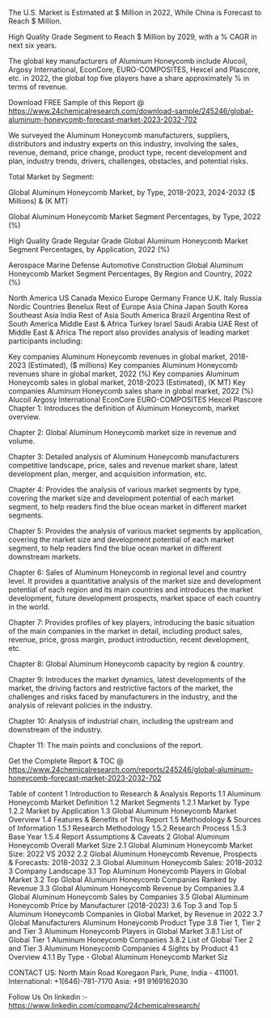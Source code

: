 The U.S. Market is Estimated at $ Million in 2022, While China is Forecast to Reach $ Million.

High Quality Grade Segment to Reach $ Million by 2029, with a % CAGR in next six years.

The global key manufacturers of Aluminum Honeycomb include Alucoil, Argosy International, EconCore, EURO-COMPOSITES, Hexcel and Plascore, etc. in 2022, the global top five players have a share approximately % in terms of revenue.

Download FREE Sample of this Report @ https://www.24chemicalresearch.com/download-sample/245246/global-aluminum-honeycomb-forecast-market-2023-2032-702

We surveyed the Aluminum Honeycomb manufacturers, suppliers, distributors and industry experts on this industry, involving the sales, revenue, demand, price change, product type, recent development and plan, industry trends, drivers, challenges, obstacles, and potential risks.

Total Market by Segment:

Global Aluminum Honeycomb Market, by Type, 2018-2023, 2024-2032 ($ Millions) & (K MT)

Global Aluminum Honeycomb Market Segment Percentages, by Type, 2022 (%)

High Quality Grade
Regular Grade
Global Aluminum Honeycomb Market Segment Percentages, by Application, 2022 (%)

Aerospace
Marine
Defense
Automotive
Construction
Global Aluminum Honeycomb Market Segment Percentages, By Region and Country, 2022 (%)

North America
US
Canada
Mexico
Europe
Germany
France
U.K.
Italy
Russia
Nordic Countries
Benelux
Rest of Europe
Asia
China
Japan
South Korea
Southeast Asia
India
Rest of Asia
South America
Brazil
Argentina
Rest of South America
Middle East & Africa
Turkey
Israel
Saudi Arabia
UAE
Rest of Middle East & Africa
The report also provides analysis of leading market participants including:

Key companies Aluminum Honeycomb revenues in global market, 2018-2023 (Estimated), ($ millions)
Key companies Aluminum Honeycomb revenues share in global market, 2022 (%)
Key companies Aluminum Honeycomb sales in global market, 2018-2023 (Estimated), (K MT)
Key companies Aluminum Honeycomb sales share in global market, 2022 (%)
Alucoil
Argosy International
EconCore
EURO-COMPOSITES
Hexcel
Plascore
Chapter 1: Introduces the definition of Aluminum Honeycomb, market overview.

Chapter 2: Global Aluminum Honeycomb market size in revenue and volume.

Chapter 3: Detailed analysis of Aluminum Honeycomb manufacturers competitive landscape, price, sales and revenue market share, latest development plan, merger, and acquisition information, etc.

Chapter 4: Provides the analysis of various market segments by type, covering the market size and development potential of each market segment, to help readers find the blue ocean market in different market segments.

Chapter 5: Provides the analysis of various market segments by application, covering the market size and development potential of each market segment, to help readers find the blue ocean market in different downstream markets.

Chapter 6: Sales of Aluminum Honeycomb in regional level and country level. It provides a quantitative analysis of the market size and development potential of each region and its main countries and introduces the market development, future development prospects, market space of each country in the world.

Chapter 7: Provides profiles of key players, introducing the basic situation of the main companies in the market in detail, including product sales, revenue, price, gross margin, product introduction, recent development, etc.

Chapter 8: Global Aluminum Honeycomb capacity by region & country.

Chapter 9: Introduces the market dynamics, latest developments of the market, the driving factors and restrictive factors of the market, the challenges and risks faced by manufacturers in the industry, and the analysis of relevant policies in the industry.

Chapter 10: Analysis of industrial chain, including the upstream and downstream of the industry.

Chapter 11: The main points and conclusions of the report.

Get the Complete Report & TOC @ https://www.24chemicalresearch.com/reports/245246/global-aluminum-honeycomb-forecast-market-2023-2032-702

Table of content
1 Introduction to Research & Analysis Reports
1.1 Aluminum Honeycomb Market Definition
1.2 Market Segments
1.2.1 Market by Type
1.2.2 Market by Application
1.3 Global Aluminum Honeycomb Market Overview
1.4 Features & Benefits of This Report
1.5 Methodology & Sources of Information
1.5.1 Research Methodology
1.5.2 Research Process
1.5.3 Base Year
1.5.4 Report Assumptions & Caveats
2 Global Aluminum Honeycomb Overall Market Size
2.1 Global Aluminum Honeycomb Market Size: 2022 VS 2032
2.2 Global Aluminum Honeycomb Revenue, Prospects & Forecasts: 2018-2032
2.3 Global Aluminum Honeycomb Sales: 2018-2032
3 Company Landscape
3.1 Top Aluminum Honeycomb Players in Global Market
3.2 Top Global Aluminum Honeycomb Companies Ranked by Revenue
3.3 Global Aluminum Honeycomb Revenue by Companies
3.4 Global Aluminum Honeycomb Sales by Companies
3.5 Global Aluminum Honeycomb Price by Manufacturer (2018-2023)
3.6 Top 3 and Top 5 Aluminum Honeycomb Companies in Global Market, by Revenue in 2022
3.7 Global Manufacturers Aluminum Honeycomb Product Type
3.8 Tier 1, Tier 2 and Tier 3 Aluminum Honeycomb Players in Global Market
3.8.1 List of Global Tier 1 Aluminum Honeycomb Companies
3.8.2 List of Global Tier 2 and Tier 3 Aluminum Honeycomb Companies
4 Sights by Product
4.1 Overview
4.1.1 By Type - Global Aluminum Honeycomb Market Siz

CONTACT US:
North Main Road Koregaon Park, Pune, India - 411001.
International: +1(646)-781-7170
Asia: +91 9169162030

Follow Us On linkedin :- https://www.linkedin.com/company/24chemicalresearch/
